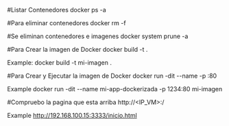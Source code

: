 #Listar Contenedores
docker ps -a

#Para eliminar contenedores
docker rm -f <CONTAINER ID>

#Se eliminan contenedores e imagenes
docker system prune -a

#Para Crear la imagen de Docker
docker build -t <nombreDeLaImagen> .

Example:
docker build -t mi-imagen .

#Para Crear y Ejecutar la imagen de Docker
docker run -dit --name <nombreDelContenedor> -p <puertoExpuesto>:80 <nombreDeLaImagen>

Example
docker run -dit --name mi-app-dockerizada -p 1234:80 mi-imagen 

#Compruebo la pagina que esta arriba
http://<IP_VM>:<puertoExpuesto>/<pagina-html>

Example
http://192.168.100.15:3333/inicio.html

